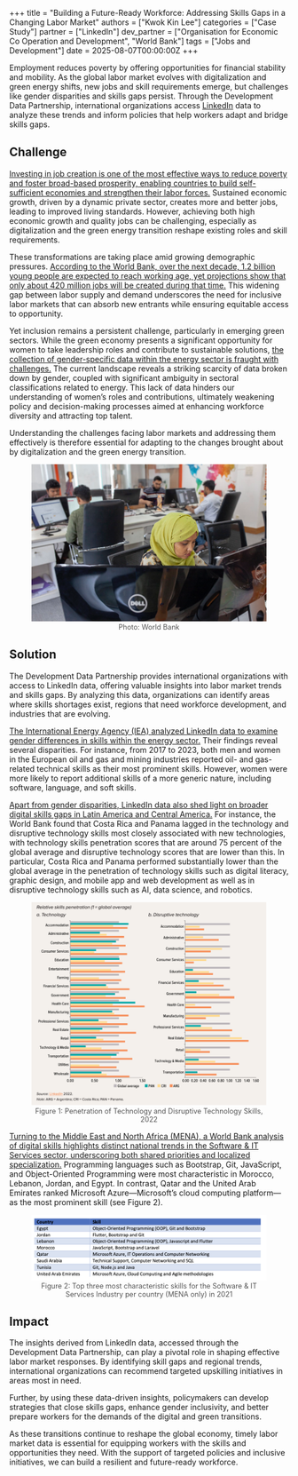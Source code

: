 +++
title = "Building a Future-Ready Workforce: Addressing Skills Gaps in a Changing Labor Market"
authors = ["Kwok Kin Lee"]
categories = ["Case Study"]
partner = ["LinkedIn"]
dev_partner = ["Organisation for Economic Co Operation and Development", "World Bank"]
tags = ["Jobs and Development"]
date = 2025-08-07T00:00:00Z
+++

Employment reduces poverty by offering opportunities for financial stability and mobility. As the global labor market evolves with digitalization and green energy shifts, new jobs and skill requirements emerge, but challenges like gender disparities and skills gaps persist. Through the Development Data Partnership, international organizations access [LinkedIn](https://economicgraph.linkedin.com/)  data to analyze these trends and inform policies that help workers adapt and bridge skills gaps.

## Challenge

[Investing in job creation is one of the most effective ways to reduce poverty and foster broad-based prosperity, enabling countries to build self-sufficient economies and strengthen their labor forces.](https://www.worldbank.org/en/news/immersive-story/2025/04/17/jobs-the-surest-way-to-fight-poverty) Sustained economic growth, driven by a dynamic private sector, creates more and better jobs, leading to improved living standards. However, achieving both high economic growth and quality jobs can be challenging, especially as digitalization and the green energy transition reshape existing roles and skill requirements.

These transformations are taking place amid growing demographic pressures. [According to the World Bank, over the next decade, 1.2 billion young people are expected to reach working age, yet projections show that only about 420 million jobs will be created during that time.](https://www.worldbank.org/en/news/immersive-story/2025/04/17/jobs-the-surest-way-to-fight-poverty) This widening gap between labor supply and demand underscores the need for inclusive labor markets that can absorb new entrants while ensuring equitable access to opportunity.

Yet inclusion remains a persistent challenge, particularly in emerging green sectors. While the green economy presents a significant opportunity for women to take leadership roles and contribute to sustainable solutions, [the collection of gender-specific data within the energy sector is fraught with challenges.](https://www.iea.org/data-and-statistics/data-tools/gender-and-energy-data-explorer?Topic=Skills&Indicator=Most+prominent+skills+by+region+and+category#metadata) The current landscape reveals a striking scarcity of data broken down by gender, coupled with significant ambiguity in sectoral classifications related to energy. This lack of data hinders our understanding of women’s roles and contributions, ultimately weakening policy and decision-making processes aimed at enhancing workforce diversity and attracting top talent.

Understanding the challenges facing labor markets and addressing them effectively is therefore essential for adapting to the changes brought about by digitalization and the green energy transition.

<figure style="text-align: center;">
  <img src="building-a-future-ready-workforce-addressing-skills-gaps-in-a-changing-labor-market_thumnail.png" alt="Building a future-ready workforce" style="max-width: 100%;">
  <figcaption style="text-align: center; font-size: 0.9em; color: #555;">Photo: World Bank</figcaption>
</figure>

## Solution

The Development Data Partnership provides international organizations with access to LinkedIn data, offering valuable insights into labor market trends and skills gaps. By analyzing this data, organizations can identify areas where skills shortages exist, regions that need workforce development, and industries that are evolving.

[The International Energy Agency (IEA) analyzed LinkedIn data to examine gender differences in skills within the energy sector.](https://datapartnership.org/updates/examining-gender-disparities-in-skills-within-the-energy-sector-insights-from-linkedin-data/) Their findings reveal several disparities. For instance, from 2017 to 2023, both men and women in the European oil and gas and mining industries reported oil- and gas-related technical skills as their most prominent skills. However, women were more likely to report additional skills of a more generic nature, including software, language, and soft skills.

[Apart from gender disparities, LinkedIn data also shed light on broader digital skills gaps in Latin America and Central America.](https://datapartnership.org/updates/prevalence-of-technology-skills-in-cadr/) For instance, the World Bank found that Costa Rica and Panama lagged in the technology and disruptive technology skills most closely associated with new technologies, with technology skills penetration scores that are around 75 percent of the global average and disruptive technology scores that are lower than this. In particular, Costa Rica and Panama performed substantially lower than the global average in the penetration of technology skills such as digital literacy, graphic design, and mobile app and web development as well as in disruptive technology skills such as AI, data science, and robotics.

<figure style="text-align: center;">
  <img src="building-a-future-ready-workforce-addressing-skills-gaps-in-a-changing-labor-market_figure1.png" alt="Figure 1" style="max-width: 100%;">
  <figcaption style="text-align: center; font-size: 0.9em; color: #555;">
    Figure 1: Penetration of Technology and Disruptive Technology Skills, 2022
  </figcaption>
</figure>

[Turning to the Middle East and North Africa (MENA), a World Bank analysis of digital skills highlights distinct national trends in the Software & IT Services sector, underscoring both shared priorities and localized specialization.](https://datapartnership.org/updates/digital-skills-gap-mena/) Programming languages such as Bootstrap, Git, JavaScript, and Object-Oriented Programming were most characteristic in Morocco, Lebanon, Jordan, and Egypt. In contrast, Qatar and the United Arab Emirates ranked Microsoft Azure—Microsoft’s cloud computing platform—as the most prominent skill (see Figure 2).

<figure style="text-align: center;">
  <img src="building-a-future-ready-workforce-addressing-skills-gaps-in-a-changing-labor-market_figure2.png" alt="Figure 2" style="max-width: 100%;">
  <figcaption style="text-align: center; font-size: 0.9em; color: #555;">
    Figure 2: Top three most characteristic skills for the Software & IT Services Industry per country (MENA only) in 2021
  </figcaption>
</figure>

## Impact

The insights derived from LinkedIn data, accessed through the Development Data Partnership, can play a pivotal role in shaping effective labor market responses. By identifying skill gaps and regional trends, international organizations can recommend targeted upskilling initiatives in areas most in need.

Further, by using these data-driven insights, policymakers can develop strategies that close skills gaps, enhance gender inclusivity, and better prepare workers for the demands of the digital and green transitions.

As these transitions continue to reshape the global economy, timely labor market data is essential for equipping workers with the skills and opportunities they need. With the support of targeted policies and inclusive initiatives, we can build a resilient and future-ready workforce.
